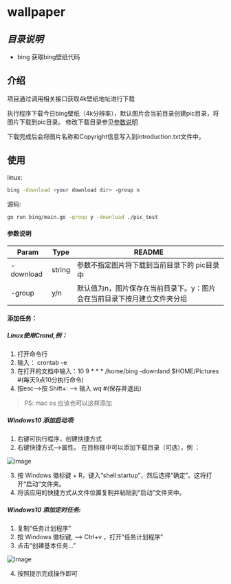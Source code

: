 # wallpaper
## _目录说明_
- bing 获取bing壁纸代码


## 介绍
项目通过调用相关接口获取4k壁纸地址进行下载

执行程序下载今日bing壁纸（4k分辨率），默认图片会当前目录创建pic目录，将图片下载到pic目录。
修改下载目录参见[参数说明](https://github.com/jaywoo/wallpaper/#%E5%8F%82%E6%95%B0%E8%AF%B4%E6%98%8E)


下载完成后会将图片名称和Copyright信息写入到introduction.txt文件中。


## 使用
linux:
```sh
bing -download <your download dir> -group n
```
源码:
```sh
go run bing/main.go -group y -download ./pic_test
```
#### 参数说明
| Param | Type |README |
| ------ | ------ | ------ |
| -download |string| 参数不指定图片将下载到当前目录下的 pic目录中 |
| -group |y/n| 默认值为n，图片保存在当前目录下。y：图片会在当前目录下按月建立文件夹分组 |

#### 添加任务：
##### Linux使用Crond,例：
1. 打开命令行
2. 输入： crontab -e
3. 在打开的文档中输入：10 9 * * * /home/bing -downland $HOME/Pictures  #(每天9点10分执行命令)
4. 按esc-->按 Shift+: --> 输入 wq #(保存并退出)

> PS: mac os 应该也可以这样添加

##### Windows10 添加启动项:
1. 右键可执行程序，创建快捷方式
2. 右键快捷方式-->属性。 在目标框中可以添加下载目录（可选），例 ：
  
  ![image](https://user-images.githubusercontent.com/7802535/188383830-34f24711-f9ab-4e52-82f2-0fddd447e6b5.png)
  
3. 按 Windows 徽标键  + R，键入“shell:startup”，然后选择“确定”。这将打开“启动”文件夹。
4. 将该应用的快捷方式从文件位置复制并粘贴到“启动”文件夹中。

##### Windows10 添加定时任务:
1. 复制“任务计划程序”
2. 按 Windows 徽标键, --> Ctrl+v ，打开“任务计划程序”
3. 点击“创建基本任务...”

![image](https://user-images.githubusercontent.com/7802535/188389802-edc2d298-3658-4552-99a9-2c9dc096dc4b.png)

4. 按照提示完成操作即可







